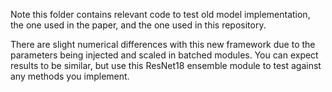 Note this folder contains relevant code to test old model implementation, the one used in the paper, and the one used in this repository.


There are slight numerical differences with this new framework due to the parameters being injected and scaled in batched modules. You can expect results to be similar, but use this ResNet18 ensemble module to test against any methods you implement. 